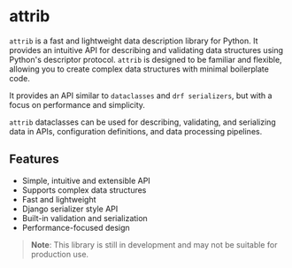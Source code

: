 # attrib

`attrib` is a fast and lightweight data description library for Python. It provides an intuitive API for describing and validating data structures using Python's descriptor protocol. `attrib` is designed to be familiar and flexible, allowing you to create complex data structures with minimal boilerplate code.

It provides an API similar to `dataclasses` and `drf serializers`, but with a focus on performance and simplicity.

`attrib` dataclasses can be used for describing, validating, and serializing data in APIs, configuration definitions, and data processing pipelines.

## Features

- Simple, intuitive and extensible API
- Supports complex data structures
- Fast and lightweight
- Django serializer style API
- Built-in validation and serialization
- Performance-focused design

> **Note**: This library is still in development and may not be suitable for production use.
